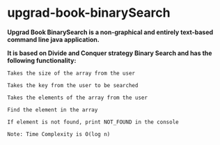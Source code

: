 # upgrad-book-binarySearch

**Upgrad Book BinarySearch is a non-graphical and entirely text-based command line java application.** 

**It is based on Divide and Conquer strategy Binary Search and has the following functionality:**

`Takes the size of the array from the user`

`Takes the key from the user to be searched`

`Takes the elements of the array from the user`

`Find the element in the array`

`If element is not found, print NOT_FOUND in the console`

`Note: Time Complexity is O(log n)`
